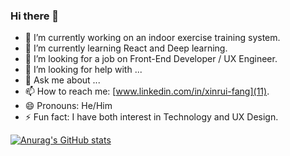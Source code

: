 ### Hi there 👋


- 🔭 I’m currently working on an indoor exercise training system. 
- 🌱 I’m currently learning React and Deep learning.
- 👯 I’m looking for a job on Front-End Developer / UX Engineer.
- 🤔 I’m looking for help with ...
- 💬 Ask me about ...
- 📫 How to reach me: [www.linkedin.com/in/xinrui-fang](11).
- 😄 Pronouns: He/Him
- ⚡ Fun fact: I have both interest in Technology and UX Design.


[![Anurag's GitHub stats](https://github-readme-stats.vercel.app/api?username=Xinrui-Fang)](https://github.com/anuraghazra/github-readme-stats)

